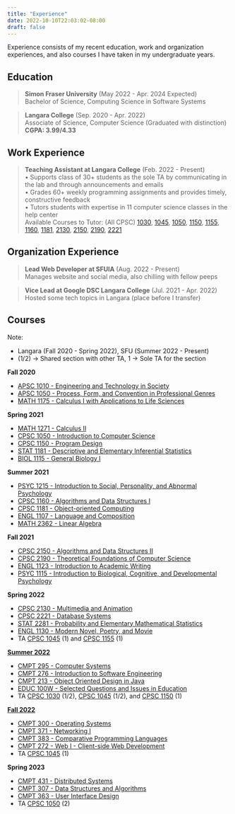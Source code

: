 ```yaml
---
title: "Experience"
date: 2022-10-10T22:03:02-08:00
draft: false
---
```


Experience consists of my recent education, work and organization experiences, and also courses I have taken in my undergraduate years.

## Education

> **Simon Fraser University** (May 2022 - Apr. 2024 Expected) <br>
> Bachelor of Science, Computing Science in Software Systems <br>

> **Langara College** (Sep. 2020 - Apr. 2022) <br>
> Associate of Science, Computer Science (Graduated with distinction) <br>
> **CGPA: 3.99/4.33** <br>

## Work Experience

> **Teaching Assistant at Langara College** (Feb. 2022 - Present) <br>
> • Supports class of 30+ students as the sole TA by communicating in the lab and through announcements and emails <br>
• Grades 60+ weekly programming assignments and provides timely, constructive feedback<br>
• Tutors students with expertise in 11 computer science classes in the help center<br>
Available Courses to Tutor: (All CPSC) <a href="https://langara.ca/programs-and-courses/courses/CPSC/1030.html" target="_blank">1030</a>, <a href="https://langara.ca/programs-and-courses/courses/CPSC/1045.html" target="_blank">1045</a>, <a href="https://langara.ca/programs-and-courses/courses/CPSC/1050.html" target="_blank">1050</a>, <a href="https://langara.ca/programs-and-courses/courses/CPSC/1150.html" target="_blank">1150</a>, <a href="https://langara.ca/programs-and-courses/courses/CPSC/1155.html" target="_blank">1155</a>, <a href="https://langara.ca/programs-and-courses/courses/CPSC/1160.html" target="_blank">1160</a>, <a href="https://langara.ca/programs-and-courses/courses/CPSC/1181.html" target="_blank">1181</a>, <a href="https://langara.ca/programs-and-courses/courses/CPSC/2130.html" target="_blank">2130</a>, <a href="https://langara.ca/programs-and-courses/courses/CPSC/2150.html" target="_blank">2150</a>, <a href="https://langara.ca/programs-and-courses/courses/CPSC/2190.html" target="_blank">2190</a>, <a href="https://langara.ca/programs-and-courses/courses/CPSC/2221.html" target="_blank">2221</a>


## Organization Experience
> **Lead Web Developer at SFUIA** (Aug. 2022 - Present) <br>
> Manages website and social media, also chilling with fellow peeps

> **Vice Lead at Google DSC Langara College** (Jul. 2021 - Apr. 2022) <br>
> Hosted some tech topics in Langara (place before I transfer)

## Courses

Note: 
- Langara (Fall 2020 - Spring 2022), SFU (Summer 2022 - Present) <br>
- (1/2) -> Shared section with other TA, 1 -> Sole TA for the section

**Fall 2020**
- <a href="https://langara.ca/programs-and-courses/courses/APSC/1010.html" target="_blank">APSC 1010 - Engineering and Technology in Society</a>
- <a href="https://langara.ca/programs-and-courses/courses/APSC/1050.html" target="_blank">APSC 1050 - Process, Form, and Convention in Professional Genres</a>
- <a href="https://langara.ca/programs-and-courses/courses/MATH/1175.html" target="_blank">MATH 1175 - Calculus I with Applications to Life Sciences</a>
  
**Spring 2021**
- <a href="https://langara.ca/programs-and-courses/courses/MATH/1271.html" target="_blank">MATH 1271 - Calculus II</a>
- <a href="https://langara.ca/programs-and-courses/courses/CPSC/1050.html" target="_blank">CPSC 1050 - Introduction to Computer Science</a>
- <a href="https://langara.ca/programs-and-courses/courses/CPSC/1150.html" target="_blank">CPSC 1150 - Program Design</a>
- <a href="https://langara.ca/programs-and-courses/courses/STAT/1181.html" target="_blank">STAT 1181 - Descriptive and Elementary Inferential Statistics</a>
- <a href="https://langara.ca/programs-and-courses/courses/BIOL/1115.html" target="_blank">BIOL 1115 - General Biology I</a>


**Summer 2021**
- <a href="https://langara.ca/programs-and-courses/courses/PSYC/1215.html" target="_blank">PSYC 1215 - Introduction to Social, Personality, and Abnormal Psychology</a>
- <a href="https://langara.ca/programs-and-courses/courses/CPSC/1160.html" target="_blank">CPSC 1160 - Algorithms and Data Structures I</a>
- <a href="https://langara.ca/programs-and-courses/courses/CPSC/1181.html" target="_blank">CPSC 1181 - Object-oriented Computing</a>
- <a href="https://langara.ca/programs-and-courses/courses/ENGL/1107.html" target="_blank">ENGL 1107 - Language and Composition</a>
- <a href="https://langara.ca/programs-and-courses/courses/MATH/2362.html" target="_blank">MATH 2362 - Linear Algebra</a>


**Fall 2021**
- <a href="https://langara.ca/programs-and-courses/courses/CPSC/2150.html" target="_blank">CPSC 2150 - Algorithms and Data Structures II</a>
- <a href="https://langara.ca/programs-and-courses/courses/CPSC/2190.html" target="_blank">CPSC 2190 - Theoretical Foundations of Computer Science</a>
- <a href="https://langara.ca/programs-and-courses/courses/ENGL/1123.html" target="_blank">ENGL 1123 - Introduction to Academic Writing</a>
- <a href="https://langara.ca/programs-and-courses/courses/PSYC/1115.html" target="_blank">PSYC 1115 - Introduction to Biological, Cognitive, and Developmental Psychology</a>

**Spring 2022**
- <a href="https://langara.ca/programs-and-courses/courses/CPSC/2130.html" target="_blank">CPSC 2130 - Multimedia and Animation</a>
- <a href="https://langara.ca/programs-and-courses/courses/CPSC/2221.html" target="_blank">CPSC 2221 - Database Systems</a>
- <a href="https://langara.ca/programs-and-courses/courses/STAT/2281.html" target="_blank">STAT 2281 - Probability and Elementary Mathematical Statistics</a>
- <a href="https://langara.ca/programs-and-courses/courses/ENGL/1130.html" target="_blank">ENGL 1130 - Modern Novel, Poetry, and Movie</a>
- TA <a href="https://langara.ca/programs-and-courses/courses/CPSC/1045.html" target="_blank">CPSC 1045</a> (1) and <a href="https://langara.ca/programs-and-courses/courses/CPSC/1155.html" target="_blank">CPSC 1155</a> (1)


**[Summer 2022](notes/term-review-2022summer)**
- <a href="https://www.sfu.ca/students/calendar/2022/summer/courses/cmpt/295.html" target="_blank">CMPT 295 - Computer Systems</a>
- <a href="https://www.sfu.ca/students/calendar/2022/summer/courses/cmpt/276.html" target="_blank">CMPT 276 - Introduction to Software Engineering</a>
- <a href="https://www.sfu.ca/students/calendar/2022/summer/courses/cmpt/213.html" target="_blank">CMPT 213 - Object Oriented Design in Java</a>
- <a href="https://www.sfu.ca/students/calendar/2022/summer/courses/educ/100w.html" target="_blank">EDUC 100W - Selected Questions and Issues in Education</a>
- TA <a href="https://langara.ca/programs-and-courses/courses/CPSC/1030.html" target="_blank">CPSC 1030</a> (1/2), <a href="https://langara.ca/programs-and-courses/courses/CPSC/1045.html" target="_blank">CPSC 1045</a> (1/2), and <a href="https://langara.ca/programs-and-courses/courses/CPSC/1150.html" target="_blank">CPSC 1150</a> (1)

**[Fall 2022](notes/term-review-2022fall)**
- <a href="https://www.sfu.ca/students/calendar/2022/fall/courses/cmpt/307.html" target="_blank">CMPT 300 - Operating Systems</a>
- <a href="https://www.sfu.ca/students/calendar/2022/fall/courses/cmpt/371.html" target="_blank">CMPT 371 - Networking I</a>
- <a href="https://www.sfu.ca/students/calendar/2022/fall/courses/cmpt/383.html" target="_blank">CMPT 383 - Comparative Programming Languages</a>
- <a href="https://www.sfu.ca/students/calendar/2022/fall/courses/cmpt/272.html" target="_blank">CMPT 272 - Web I - Client-side Web Development</a>
- TA <a href="https://langara.ca/programs-and-courses/courses/CPSC/1045.html" target="_blank">CPSC 1045</a> (1)

**Spring 2023**
- <a href="https://www.sfu.ca/students/calendar/2023/spring/courses/cmpt/431.html" target="_blank">CMPT 431 - Distributed Systems</a>
- <a href="https://www.sfu.ca/students/calendar/2023/spring/courses/cmpt/307.html" target="_blank">CMPT 307 - Data Structures and Algorithms</a>
- <a href="https://www.sfu.ca/students/calendar/2023/spring/courses/cmpt/363.html" target="_blank">CMPT 363 - User Interface Design</a>
- TA <a href="https://langara.ca/programs-and-courses/courses/CPSC/1045.html" target="_blank">CPSC 1050</a> (2)
